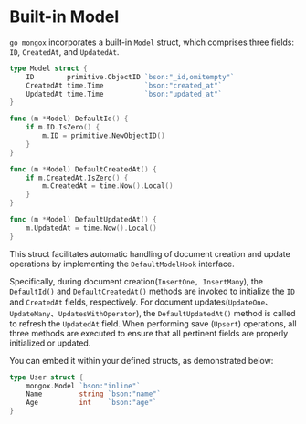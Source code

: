 # Built-in Model
`go mongox` incorporates a built-in `Model` struct, which comprises three fields: `ID`, `CreatedAt`, and `UpdatedAt`.
```go
type Model struct {
	ID        primitive.ObjectID `bson:"_id,omitempty"`
	CreatedAt time.Time          `bson:"created_at"`
	UpdatedAt time.Time          `bson:"updated_at"`
}

func (m *Model) DefaultId() {
	if m.ID.IsZero() {
		m.ID = primitive.NewObjectID()
	}
}

func (m *Model) DefaultCreatedAt() {
	if m.CreatedAt.IsZero() {
		m.CreatedAt = time.Now().Local()
	}
}

func (m *Model) DefaultUpdatedAt() {
	m.UpdatedAt = time.Now().Local()
}
```

This struct facilitates automatic handling of document creation and update operations by implementing the `DefaultModelHook` interface. 

Specifically, during document creation(`InsertOne, InsertMany`), the `DefaultId()` and `DefaultCreatedAt()` methods are invoked to initialize the `ID` and `CreatedAt` fields, respectively. For document updates(`UpdateOne`、`UpdateMany`、`UpdatesWithOperator`), the `DefaultUpdatedAt()` method is called to refresh the `UpdatedAt` field. When performing save (`Upsert`) operations, all three methods are executed to ensure that all pertinent fields are properly initialized or updated.

You can embed it within your defined structs, as demonstrated below:
```go
type User struct {
	mongox.Model `bson:"inline"`
	Name         string `bson:"name"`
	Age          int    `bson:"age"`
}
```